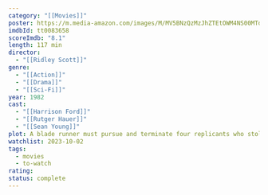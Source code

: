 ```yaml
---
category: "[[Movies]]"
poster: https://m.media-amazon.com/images/M/MV5BNzQzMzJhZTEtOWM4NS00MTdhLTg0YjgtMjM4MDRkZjUwZDBlXkEyXkFqcGdeQXVyNjU0OTQ0OTY@._V1_SX300.jpg
imdbId: tt0083658
scoreImdb: "8.1"
length: 117 min
director:
  - "[[Ridley Scott]]"
genre:
  - "[[Action]]"
  - "[[Drama]]"
  - "[[Sci-Fi]]"
year: 1982
cast:
  - "[[Harrison Ford]]"
  - "[[Rutger Hauer]]"
  - "[[Sean Young]]"
plot: A blade runner must pursue and terminate four replicants who stole a ship in space and have returned to Earth to find their creator.
watchlist: 2023-10-02
tags:
  - movies
  - to-watch
rating: 
status: complete
---
```

